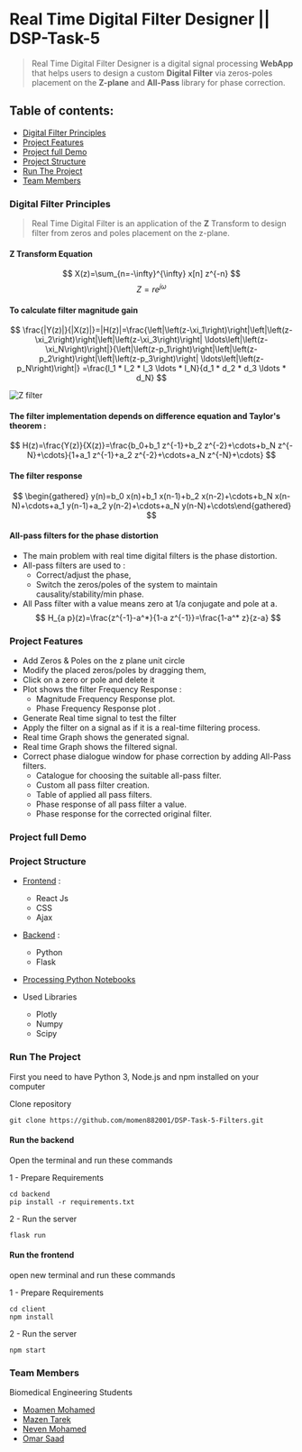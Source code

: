 # Real Time Digital Filter Designer || DSP-Task-5
>  Real Time Digital Filter Designer is a digital signal processing **WebApp** that helps users to design a custom **Digital Filter** via zeros-poles placement on the **Z-plane** and **All-Pass** library for phase correction.
## Table of contents:

- [Digital Filter Principles](#Digital-Filter-Principles)
- [Project Features](#project-features)
- [Project full Demo](#project-full-demo)
- [Project Structure](#project-structure)
- [Run The Project](#run-the-project)
- [Team Members](#team-members)

### Digital Filter Principles
> Real Time Digital Filter is an application of the **Z** Transform to design filter from zeros and poles placement on the z-plane.
#### Z Transform Equation
$$ X(z)=\sum_{n=-\infty}^{\infty} x[n] z^{-n} $$
$$ Z=r e^{j \omega} $$

#### To calculate filter magnitude gain
$$ \frac{|Y(z)|}{|X(z)|}=|H(z)|=\frac{\left|\left(z-\xi_1\right)\right|\left|\left(z-\xi_2\right)\right|\left|\left(z-\xi_3\right)\right| \ldots\left|\left(z-\xi_N\right)\right|}{\left|\left(z-p_1\right)\right|\left|\left(z-p_2\right)\right|\left|\left(z-p_3\right)\right| \ldots\left|\left(z-p_N\right)\right|} =\frac{l_1 * l_2 * l_3 \ldots * l_N}{d_1 * d_2 * d_3 \ldots * d_N} $$

![Z filter](https://user-images.githubusercontent.com/84602951/219867200-61c0acca-642f-4741-a564-ed21716853ae.png)

#### The filter implementation depends on difference equation and Taylor's theorem :

$$ H(z)=\frac{Y(z)}{X(z)}=\frac{b_0+b_1 z^{-1}+b_2 z^{-2}+\cdots+b_N z^{-N}+\cdots}{1+a_1 z^{-1}+a_2 z^{-2}+\cdots+a_N z^{-N}+\cdots} $$

#### The filter response
$$ \begin{gathered} y(n)=b_0 x(n)+b_1 x(n-1)+b_2 x(n-2)+\cdots+b_N x(n-N)+\cdots+a_1 y(n-1)+a_2 y(n-2)+\cdots+a_N y(n-N)+\cdots\end{gathered} $$

#### All-pass filters for the phase distortion
* The main problem with real time digital filters is the phase distortion.
* All-pass filters are used to :
    * Correct/adjust the phase,
    * Switch the zeros/poles of the system to maintain causality/stability/min phase.
* All Pass filter with a value means zero at 1/a conjugate and pole at a.
$$ H_{a p}(z)=\frac{z^{-1}-a^*}{1-a z^{-1}}=\frac{1-a^* z}{z-a} $$

### Project Features

* Add Zeros & Poles on the z plane unit circle
* Modify the placed zeros/poles by dragging them,
* Click on a zero or pole and delete it
* Plot shows the filter Frequency Response :
    * Magnitude Frequency Response plot.
    * Phase Frequency Response plot .
* Generate Real time signal to test the filter
* Apply the filter on a signal as if it is a real-time filtering process.
* Real time Graph shows the generated signal.
* Real time Graph shows the filtered signal.
* Correct phase dialogue window for phase correction by adding All-Pass filters.
    * Catalogue for choosing the suitable all-pass filter.
    * Custom all pass filter creation.
    * Table of applied all pass filters.
    * Phase response of all pass filter a value.
    * Phase response for the corrected original filter.


### Project full Demo

### Project Structure

* [Frontend](https://github.com/momen882001/DSP-Task-5-Filters/tree/main/client) :
    * React Js 
    * CSS 
    * Ajax

* [Backend](https://github.com/momen882001/DSP-Task-5-Filters/tree/main/server) :
    * Python
    * Flask

* [Processing Python Notebooks](https://github.com/momen882001/DSP-Task-5-Filters/tree/main/processing)

* Used Libraries
    * Plotly
    * Numpy
    * Scipy


### Run The Project
First you need to have Python 3, Node.js and npm installed on your computer

Clone repository

```shell
git clone https://github.com/momen882001/DSP-Task-5-Filters.git
```

#### Run the backend

Open the terminal and run these commands

1 - Prepare Requirements

```shell
cd backend
pip install -r requirements.txt
```

2 - Run the server

```shell
flask run
```

#### Run the frontend

open new terminal and run these commands

1 - Prepare Requirements

```shell
cd client
npm install

```

2 - Run the server

```shell
npm start
```


### Team Members

Biomedical Engineering Students

- [Moamen Mohamed](https://github.com/momen882001)
- [Mazen Tarek](https://github.com/Mazen-Aboulkhair)
- [Neven Mohamed](https://github.com/NeveenMohamed)
- [Omar Saad](https://github.com/Omar-Saad-ELGharbawy)
